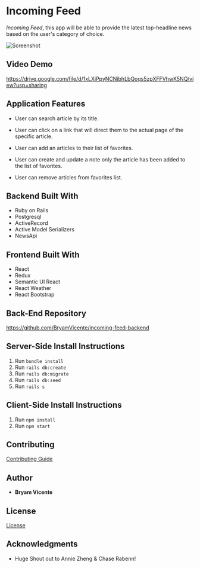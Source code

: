 # Incoming Feed

*Incoming Feed*, this app will be able to provide the latest top-headline news based on the user's category of choice.


![Screenshot](ReadmePic.png)

## Video Demo
https://drive.google.com/file/d/1xLXiPpyNCNibhLbQoqs5zpXFFVhwK5NQ/view?usp=sharing


## Application Features
- User can search article by its title.

- User can click on a link that will direct them to the actual page of the specific article.

- User can add an articles to their list of favorites.

- User can create and update a note only the article has been added to the list of favorites.

- User can remove articles from favorites list.


## Backend Built With
- Ruby on Rails
- Postgresql
- ActiveRecord
- Active Model Serializers
- NewsApi 

## Frontend Built With
- React
- Redux
- Semantic UI React
- React Weather
- React Bootstrap

## Back-End Repository
https://github.com/BryamVicente/incoming-feed-backend

## Server-Side Install Instructions
1. Run `bundle install`
2. Run `rails db:create`
3. Run `rails db:migrate`
4. Run `rails db:seed`
5. Run `rails s`

## Client-Side Install Instructions
1. Run `npm install`
2. Run `npm start`

## Contributing
[Contributing Guide](./CONTRIBUTING.md)

## Author
- **Bryam Vicente**


## License
[License](./LICENSE.md)

## Acknowledgments
- Huge Shout out to Annie Zheng & Chase Rabenn!

